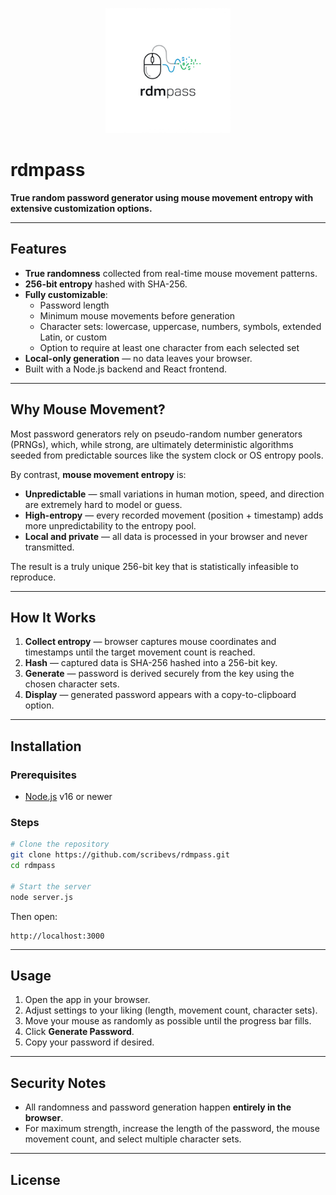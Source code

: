 <p align="center">
  <img src="https://raw.githubusercontent.com/scribevs/rdmpass/main/rdmpass_updated/rdmpass/client/logo.png" alt="rdmpass logo" width="200"/>
</p>

# rdmpass

**True random password generator using mouse movement entropy with extensive customization options.**

---

## Features
- **True randomness** collected from real-time mouse movement patterns.
- **256-bit entropy** hashed with SHA-256.
- **Fully customizable**:
  - Password length
  - Minimum mouse movements before generation
  - Character sets: lowercase, uppercase, numbers, symbols, extended Latin, or custom
  - Option to require at least one character from each selected set
- **Local-only generation** — no data leaves your browser.
- Built with a Node.js backend and React frontend.

---

## Why Mouse Movement?
Most password generators rely on pseudo-random number generators (PRNGs), which, while strong, are ultimately deterministic algorithms seeded from predictable sources like the system clock or OS entropy pools.  

By contrast, **mouse movement entropy** is:
- **Unpredictable** — small variations in human motion, speed, and direction are extremely hard to model or guess.
- **High-entropy** — every recorded movement (position + timestamp) adds more unpredictability to the entropy pool.
- **Local and private** — all data is processed in your browser and never transmitted.

The result is a truly unique 256-bit key that is statistically infeasible to reproduce.

---

## How It Works
1. **Collect entropy** — browser captures mouse coordinates and timestamps until the target movement count is reached.
2. **Hash** — captured data is SHA-256 hashed into a 256-bit key.
3. **Generate** — password is derived securely from the key using the chosen character sets.
4. **Display** — generated password appears with a copy-to-clipboard option.

---

## Installation

### Prerequisites
- [Node.js](https://nodejs.org/) v16 or newer

### Steps
```bash
# Clone the repository
git clone https://github.com/scribevs/rdmpass.git
cd rdmpass

# Start the server
node server.js
```
Then open:
```
http://localhost:3000
```

---

## Usage
1. Open the app in your browser.
2. Adjust settings to your liking (length, movement count, character sets).
3. Move your mouse as randomly as possible until the progress bar fills.
4. Click **Generate Password**.
5. Copy your password if desired.

---

## Security Notes
- All randomness and password generation happen **entirely in the browser**.
- For maximum strength, increase the length of the password, the mouse movement count, and select multiple character sets.

---

## License

